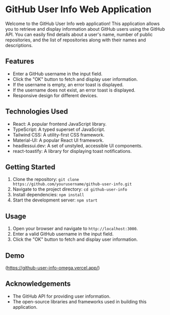 # GitHub User Info Web Application

Welcome to the GitHub User Info web application! This application allows you to retrieve and display information about GitHub users using the GitHub API. You can easily find details about a user's name, number of public repositories, and the list of repositories along with their names and descriptions.

## Features

- Enter a GitHub username in the input field.
- Click the "OK" button to fetch and display user information.
- If the username is empty, an error toast is displayed.
- If the username does not exist, an error toast is displayed.
- Responsive design for different devices.

## Technologies Used

- React: A popular frontend JavaScript library.
- TypeScript: A typed superset of JavaScript.
- Tailwind CSS: A utility-first CSS framework.
- Material-UI: A popular React UI framework.
- headlessui.dev: A set of unstyled, accessible UI components.
- react-toastify: A library for displaying toast notifications.

## Getting Started

1. Clone the repository: `git clone https://github.com/yourusername/github-user-info.git`
2. Navigate to the project directory: `cd github-user-info`
3. Install dependencies: `npm install`
4. Start the development server: `npm start`

## Usage

1. Open your browser and navigate to `http://localhost:3000`.
2. Enter a valid GitHub username in the input field.
3. Click the "OK" button to fetch and display user information.

## Demo

(https://github-user-info-omega.vercel.app/)



## Acknowledgements

- The GitHub API for providing user information.
- The open-source libraries and frameworks used in building this application.
